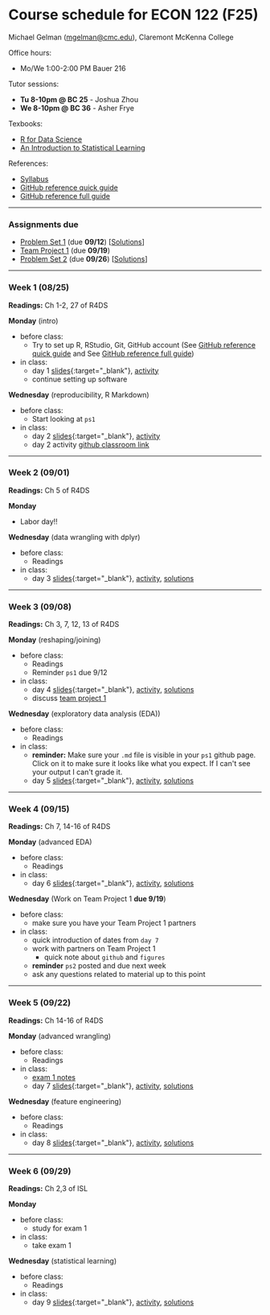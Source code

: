 Course schedule for ECON 122 (F25)
================

Michael Gelman (<mgelman@cmc.edu>), Claremont McKenna College

Office hours:

- Mo/We 1:00-2:00 PM Bauer 216

Tutor sessions:

- **Tu 8-10pm @ BC 25** - Joshua Zhou
- **We 8-10pm @ BC 36** - Asher Frye 

Texbooks:

- [R for Data Science](http://r4ds.had.co.nz/)
- [An Introduction to Statistical Learning](https://hastie.su.domains/ISLR2/ISLRv2_corrected_June_2023.pdf.download.html)

References:

-   [Syllabus](ECON122_F2025_DataScience_StatisticalLearning.pdf)
-   [GitHub reference quick guide](https://github.com/econ122-f25/github-classroom-for-students)
-   [GitHub reference full guide ](https://happygitwithr.com/index.html)

------------------------------------------------------------------------
### Assignments due

- [Problem Set 1](https://classroom.github.com/a/J4eNmuB-) (due **09/12**) [[Solutions](ps/ps1_sol.html)]
- [Team Project 1](https://classroom.github.com/a/4_Pc2W__) (due **09/19**)
- [Problem Set 2](https://classroom.github.com/a/GRFxBibn) (due **09/26**) [[Solutions](ps/ps2_sol.html)]

------------------------------------------------------------------------

### Week 1 (08/25)

**Readings:** Ch 1-2, 27 of R4DS

**Monday** (intro) 
-   before class:
    - Try to set up R, RStudio, Git, GitHub account (See [GitHub reference quick guide](https://github.com/econ122-f25/github-classroom-for-students) and See [GitHub reference full guide](https://happygitwithr.com/index.html))
-   in class: 
    -   day 1 [slides](slides/day1.html){:target="_blank"}, [activity](activity/day1_activity.Rmd) 
    -   continue setting up software

**Wednesday** (reproducibility, R Markdown)
-   before class:
    -   Start looking at `ps1`
-   in class: 
    -   day 2 [slides](slides/day2.html){:target="_blank"}, [activity](activity/day2_activity.Rmd) 
    -   day 2 activity [github classroom link](https://classroom.github.com/a/GWld0A2q)
    
------------------------------------------------------------------------
### Week 2 (09/01)

**Readings:**  Ch 5 of R4DS

**Monday** 
- Labor day!!

**Wednesday** (data wrangling with dplyr)
-   before class:
    -   Readings
-   in class: 
    -   day 3 [slides](slides/day3.html){:target="_blank"}, [activity](activity/day3_activity.Rmd), [solutions](activity/sol/day3_activity_sol.md)
  
------------------------------------------------------------------------
### Week 3 (09/08)

**Readings:**  Ch 3, 7, 12, 13 of R4DS

**Monday** (reshaping/joining)
-   before class:
    - Readings
    - Reminder `ps1` due 9/12
-   in class: 
    -   day 4 [slides](slides/day4.html){:target="_blank"}, [activity](activity/day4_activity.Rmd), [solutions](activity/sol/day4_activity_sol.md)
    -   discuss [team project 1](https://github.com/econ122/tp1)

**Wednesday** (exploratory data analysis (EDA))
-   before class:
    -   Readings
-   in class: 
    -   **reminder:** Make sure your `.md` file is visible in your `ps1` github page. Click on it to make sure it looks like what you expect. If I can't see your output I can't grade it.
    -   day 5 [slides](slides/day5.html){:target="_blank"}, [activity](activity/day5_activity.Rmd), [solutions](activity/sol/day5_activity_sol.html)

------------------------------------------------------------------------
### Week 4 (09/15)

**Readings:**  Ch 7, 14-16 of R4DS

**Monday** (advanced EDA)
-   before class:
    - Readings
-   in class: 
    -   day 6 [slides](slides/day6.html){:target="_blank"}, [activity](activity/day6_activity.Rmd), [solutions](activity/sol/day6_activity_sol.html)
    
**Wednesday** (Work on Team Project 1 **due 9/19**)
-   before class:
    -   make sure you have your Team Project 1 partners
-   in class: 
    -   quick introduction of dates from `day 7`
    -   work with partners on Team Project 1
          - quick note about `github` and `figures`
    -   **reminder** `ps2` posted and due next week
    -   ask any questions related to material up to this point

------------------------------------------------------------------------
### Week 5 (09/22)

**Readings:**  Ch 14-16 of R4DS

**Monday** (advanced wrangling)
-   before class:
    -   Readings
-   in class: 
    -  [exam 1 notes](exam1_notes.md)
    -   day 7 [slides](slides/day7.html){:target="_blank"}, [activity](activity/day7_activity.Rmd), [solutions](activity/sol/day7_activity_sol.html)

**Wednesday** (feature engineering)
-   before class:
    -   Readings
-   in class: 
    -   day 8 [slides](slides/day8.html){:target="_blank"}, [activity](activity/day8_activity.Rmd), [solutions](activity/sol/day8_activity_sol.html)

------------------------------------------------------------------------
### Week 6 (09/29)

**Readings:**  Ch 2,3 of ISL

**Monday** 
-   before class:
    -   study for exam 1
-   in class:
    -   take exam 1

**Wednesday** (statistical learning)
-   before class:
    -   Readings
-   in class: 
    -   day 9 [slides](slides/day9.html){:target="_blank"}, [activity](activity/day9_activity.Rmd), [solutions](activity/sol/day9_activity_sol.html)

